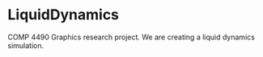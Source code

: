 # LiquidDynamics
COMP 4490 Graphics research project. We are creating a liquid dynamics simulation.
